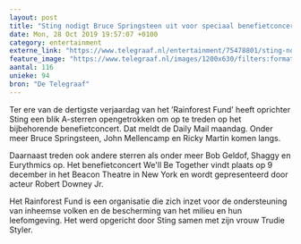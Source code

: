 ```yaml
---
layout: post
title: "Sting nodigt Bruce Springsteen uit voor speciaal benefietconcert"
date: Mon, 28 Oct 2019 19:57:07 +0100
category: entertainment
externe_link: "https://www.telegraaf.nl/entertainment/75478801/sting-nodigt-bruce-springsteen-uit-voor-speciaal-benefietconcert"
feature_image: "https://www.telegraaf.nl/images/1200x630/filters:format(jpeg):quality(80)/cdn-kiosk-api.telegraaf.nl/bd6d5a2c-f9b4-11e9-969c-0218eaf05005.jpg"
aantal: 116
unieke: 94
bron: "De Telegraaf"
---
```


<p class="intro">Ter ere van de dertigste verjaardag van het ’Rainforest Fund’ heeft oprichter Sting een blik A-sterren opengetrokken om op te treden op het bijbehorende benefietconcert. Dat meldt de Daily Mail maandag. Onder meer Bruce Springsteen, John Mellencamp en Ricky Martin komen langs.</p> <p>Daarnaast treden ook andere sterren als onder meer Bob Geldof, Shaggy en Eurythmics op. Het benefietconcert We'll Be Together vindt plaats op 9 december in het Beacon Theatre in New York en wordt gepresenteerd door acteur Robert Downey Jr.</p><p>Het Rainforest Fund is een organisatie die zich inzet voor de ondersteuning van inheemse volken en de bescherming van het milieu en hun leefomgeving. Het werd opgericht door Sting samen met zijn vrouw Trudie Styler.</p>
